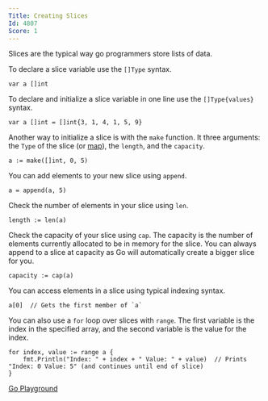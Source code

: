 ```yaml
---
Title: Creating Slices
Id: 4807
Score: 1
---
```

Slices are the typical way go programmers store lists of data.

To declare a slice variable use the `[]Type` syntax.

    var a []int

To declare and initialize a slice variable in one line use the `[]Type{values}` syntax.

    var a []int = []int{3, 1, 4, 1, 5, 9}

Another way to initialize a slice is with the `make` function. It three arguments: the `Type` of the slice (or [map][1]), the `length`, and the `capacity`.

    a := make([]int, 0, 5)

You can add elements to your new slice using `append`.

    a = append(a, 5)

Check the number of elements in your slice using `len`.

    length := len(a)

Check the capacity of your slice using `cap`. The capacity is the number of elements currently allocated to be in memory for the slice. You can always append to a slice at capacity as Go will automatically create a bigger slice for you.

    capacity := cap(a)

You can access elements in a slice using typical indexing syntax.

    a[0]  // Gets the first member of `a`

You can also use a `for` loop over slices with `range`. The first variable is the index in the specified array, and the second variable is the value for the index.

    for index, value := range a {
        fmt.Println("Index: " + index + " Value: " + value)  // Prints "Index: 0 Value: 5" (and continues until end of slice)
    }

[Go Playground][2]

  [1]: http://stackoverflow.com/documentation/go/732/maps#t=201701150248144194028
  [2]: https://play.golang.org/p/l9M34jbOla
